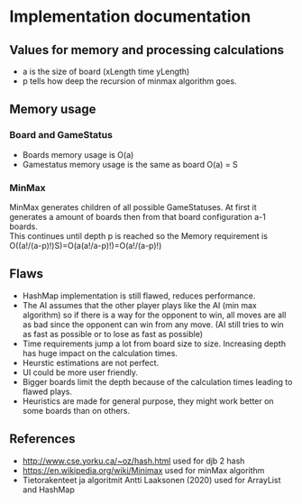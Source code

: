 # Implementation documentation
## Values for memory and processing calculations
- a is the size of board (xLength time yLength)
- p tells how deep the recursion of minmax algorithm goes.
## Memory usage
### Board and GameStatus
- Boards memory usage is O(a)
- Gamestatus memory usage is the same as board O(a) = S
### MinMax
MinMax generates children of all possible GameStatuses. At first it generates a amount of boards then from that board configuration a-1 boards.<br> 
This continues until depth p is reached so the Memory requirement is O((a!/(a-p)!)S)=O(a(a!/a-p)!)=O(a!/(a-p)!)
## Flaws 
- HashMap implementation is still flawed, reduces performance.
- The AI assumes that the other player plays like the AI (min max algorithm) so if there is a way for the opponent to win, all moves are all as bad since the opponent can win from any move. (AI still tries to win as fast as possible or to lose as fast as possible)
- Time requirements jump a lot from board size to size. Increasing depth has huge impact on the calculation times.
- Heurstic estimations are not perfect.
- UI could be more user friendly.
- Bigger boards limit the depth because of the calculation times leading to flawed plays.
- Heuristics are made for general purpose, they might work better on some boards than on others.
## References
- http://www.cse.yorku.ca/~oz/hash.html used for djb 2 hash
- https://en.wikipedia.org/wiki/Minimax used for minMax algorithm
- Tietorakenteet ja algoritmit Antti Laaksonen (2020) used for ArrayList and HashMap

